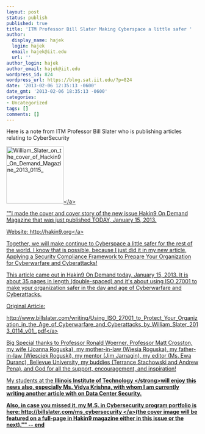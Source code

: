 ```yaml
---
layout: post
status: publish
published: true
title: 'ITM Professor Bill Slater Making Cyberspace a little safer '
author:
  display_name: hajek
  login: hajek
  email: hajek@iit.edu
  url: ''
author_login: hajek
author_email: hajek@iit.edu
wordpress_id: 824
wordpress_url: https://blog.sat.iit.edu/?p=824
date: '2013-02-06 12:35:13 -0600'
date_gmt: '2013-02-06 18:35:13 -0600'
categories:
- Uncategorized
tags: []
comments: []
---
```

<p>Here is a note from ITM Professor Bill Slater who is publishing articles relating to CyberSecurity</p>
<p><a href="https:&#47;&#47;blog.sat.iit.edu&#47;wp-content&#47;uploads&#47;2013&#47;02&#47;William_Slater_on_the_cover_of_Hackin9_On_Demand_Magazine_2013_0115_.jpg"><img src="https:&#47;&#47;blog.sat.iit.edu&#47;wp-content&#47;uploads&#47;2013&#47;02&#47;William_Slater_on_the_cover_of_Hackin9_On_Demand_Magazine_2013_0115_-150x150.jpg" alt="William_Slater_on_the_cover_of_Hackin9_On_Demand_Magazine_2013_0115_" width="150" height="150" class="alignnone size-thumbnail wp-image-825" &#47;><&#47;a></p>
<p>""I made the cover and cover story of the new issue Hakin9 On Demand Magazine that was just published TODAY, January 15, 2013.</p>
<p>Website: <a href="http:&#47;&#47;hakin9.org" title="http:&#47;&#47;hakin9.org">http:&#47;&#47;hakin9.org<&#47;a></p>
<p>Together, we will make continue to Cyberspace a little safer for the rest of the world. I know that is possible, because I just did it in my new article,  Applying a Security Compliance Framework to Prepare Your Organization for Cyberwarfare and Cyberattacks!</p>
<p>This article came out in Hakin9 On Demand today, January 15, 2013.  It is about 35 pages in length (double-spaced) and it's about using ISO 27001 to make your organization safer in the day and age of Cyberwarfare and Cyberattacks.</p>
<p>Original Article:</p>
<p><a href="http:&#47;&#47;www.billslater.com&#47;writing&#47;Using_ISO_27001_to_Protect_Your_Organization_in_the_Age_of_Cyberwarfare_and_Cyberattacks_by_William_Slater_2013_0114_v01_.pdf" title="Original Article">http:&#47;&#47;www.billslater.com&#47;writing&#47;Using_ISO_27001_to_Protect_Your_Organization_in_the_Age_of_Cyberwarfare_and_Cyberattacks_by_William_Slater_2013_0114_v01_.pdf<&#47;a></p>
<p>Big Special thanks to Professor Ronald Woerner, Professor Matt Crosston, my wife (Joanna Roguska), my mother-in-law (Wiesia Roguska), my father-in-law (Wiesciek Roguski), my mentor (Jim Jarnagin), my editor (Ms. Ewa Duranc), Bellevue University, my buddies (Terrance Stachowski and Andrew Pena), and God for all the support, encouragement, and inspiration!</p>
<p>My students at the <strong>Illinois Institute of Technology <&#47;strong>will enjoy this news also, especially Ms. Vidya Krishna, with whom I am currently writing another article with on Data Center Security.</p>
<p>Also, in case you missed it, my M.S. in Cybersecurity program portfolio is here:  <a href="http:&#47;&#47;billslater.com&#47;ms_cybersecurity  " title="http:&#47;&#47;billslater.com&#47;ms_cybersecurity  ">http:&#47;&#47;billslater.com&#47;ms_cybersecurity  <&#47;a>(the cover image will be featured on a full-page in Hakin9 magazine either in this issue or the next).""  -- end</p>
